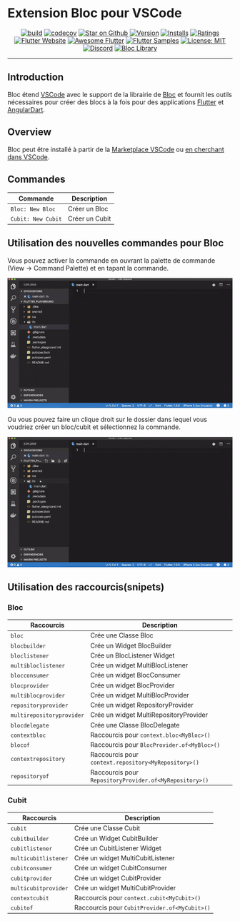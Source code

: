 # Extension Bloc pour VSCode

<p align="center">
<a href="https://github.com/felangel/bloc/actions"><img src="https://img.shields.io/github/workflow/status/felangel/bloc/build.svg?logo=github" alt="build"></a>
<a href="https://codecov.io/gh/felangel/bloc"><img src="https://codecov.io/gh/felangel/Bloc/branch/master/graph/badge.svg" alt="codecov"></a>
<a href="https://github.com/felangel/bloc"><img src="https://img.shields.io/github/stars/felangel/bloc.svg?style=flat&logo=github&colorB=deeppink&label=stars" alt="Star on Github"></a>
<a href="https://marketplace.visualstudio.com/items?itemName=FelixAngelov.bloc"><img src="https://vsmarketplacebadge.apphb.com/version-short/FelixAngelov.bloc.svg" alt="Version"></a>
<a href="https://marketplace.visualstudio.com/items?itemName=FelixAngelov.bloc"><img src="https://vsmarketplacebadge.apphb.com/installs-short/FelixAngelov.bloc.svg" alt="Installs"></a>
<a href="https://marketplace.visualstudio.com/items?itemName=FelixAngelov.bloc"><img src="https://vsmarketplacebadge.apphb.com/rating-short/FelixAngelov.bloc.svg" alt="Ratings"></a>
<a href="https://flutter.dev/docs/development/data-and-backend/state-mgmt/options#bloc--rx"><img src="https://img.shields.io/badge/flutter-website-deepskyblue.svg" alt="Flutter Website"></a>
<a href="https://github.com/Solido/awesome-flutter#standard"><img src="https://img.shields.io/badge/awesome-flutter-blue.svg?longCache=true" alt="Awesome Flutter"></a>
<a href="http://fluttersamples.com"><img src="https://img.shields.io/badge/flutter-samples-teal.svg?longCache=true" alt="Flutter Samples"></a>
<a href="https://opensource.org/licenses/MIT"><img src="https://img.shields.io/badge/license-MIT-purple.svg" alt="License: MIT"></a>
<a href="https://discord.gg/Hc5KD3g"><img src="https://img.shields.io/discord/649708778631200778.svg?logo=discord&color=blue" alt="Discord"></a>
<a href="https://github.com/felangel/bloc"><img src="https://tinyurl.com/bloc-library" alt="Bloc Library"></a>
</p>

---

## Introduction

Bloc étend [VSCode](https://code.visualstudio.com/) avec le support de la librairie de [Bloc](https://bloclibrary.dev) et fournit les outils nécessaires pour créer des blocs à la fois pour des applications [Flutter](https://flutter.dev/) et [AngularDart](https://angulardart.dev/).

## Overview

Bloc peut être installé à partir de la [Marketplace VSCode](https://marketplace.visualstudio.com/items?itemName=FelixAngelov.bloc) ou [en cherchant dans VSCode](https://code.visualstudio.com/docs/editor/extension-gallery#_search-for-an-extension).

## Commandes

| Commande           | Description    |
| ------------------ | -------------- |
| `Bloc: New Bloc`   | Créer un Bloc  |
| `Cubit: New Cubit` | Créer un Cubit |

## Utilisation des nouvelles commandes pour Bloc

Vous pouvez activer la commande en ouvrant la palette de commande (View -> Command Palette) et en tapant la commande.

![demo](https://raw.githubusercontent.com/felangel/bloc/master/extensions/vscode/assets/new-bloc-usage-1.gif)

Ou vous pouvez faire un clique droit sur le dossier dans lequel vous voudriez créer un bloc/cubit et sélectionnez la commande.

![demo](https://raw.githubusercontent.com/felangel/bloc/master/extensions/vscode/assets/new-bloc-usage-2.gif)

## Utilisation des raccourcis(snipets)

### Bloc

| Raccourcis                | Description                                             |
| ------------------------- | ------------------------------------------------------- |
| `bloc`                    | Crée une Classe Bloc                                    |
| `blocbuilder`             | Crée un Widget BlocBuilder                              |
| `bloclistener`            | Crée un BlocListener Widget                             |
| `multibloclistener`       | Crée un widget MultiBlocListener                        |
| `blocconsumer`            | Crée un widget BlocConsumer                             |
| `blocprovider`            | Crée un widget BlocProvider                             |
| `multiblocprovider`       | Crée un widget MultiBlocProvider                        |
| `repositoryprovider`      | Crée un widget RepositoryProvider                       |
| `multirepositoryprovider` | Crée un widget MultiRepositoryProvider                  |
| `blocdelegate`            | Crée une Classe BlocDelegate                            |
| `contextbloc`             | Raccourcis pour `context.bloc<MyBloc>()`                |
| `blocof`                  | Raccourcis pour `BlocProvider.of<MyBloc>()`             |
| `contextrepository`       | Raccourcis pour `context.repository<MyRepository>()`    |
| `repositoryof`            | Raccourcis pour `RepositoryProvider.of<MyRepository>()` |

### Cubit

| Raccourcis           | Description                                   |
| -------------------- | --------------------------------------------- |
| `cubit`              | Crée une Classe Cubit                         |
| `cubitbuilder`       | Crée un Widget CubitBuilder                   |
| `cubitlistener`      | Crée un CubitListener Widget                  |
| `multicubitlistener` | Crée un widget MultiCubitListener             |
| `cubitconsumer`      | Crée un widget CubitConsumer                  |
| `cubitprovider`      | Crée un widget CubitProvider                  |
| `multicubitprovider` | Crée un widget MultiCubitProvider             |
| `contextcubit`       | Raccourcis pour `context.cubit<MyCubit>()`    |
| `cubitof`            | Raccourcis pour `CubitProvider.of<MyCubit>()` |
